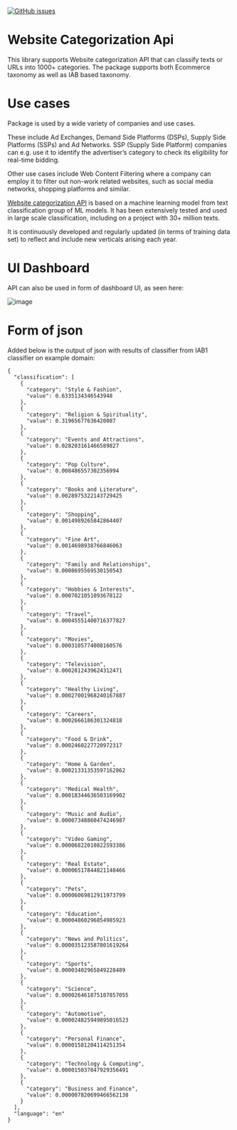 <a href="https://github.com/explainableaixai/websitecategorizationapi/issues"><img alt="GitHub issues" src="https://img.shields.io/github/issues/explainableaixai/websitecategorizationapi"></a>

# Website Categorization Api

This library supports Website categorization API that can classify texts or URLs into 1000+ categories. The package supports both Ecommerce taxonomy as well as IAB based taxonomy. 

# Use cases

Package is used by a wide variety of companies and use cases. 

These include Ad Exchanges, Demand Side Platforms (DSPs), Supply Side Platforms (SSPs) and Ad Networks. SSP (Supply Side Platform) companies can e.g. use it to identify the advertiser’s category to check its eligibility for real-time bidding. 

Other use cases include Web Content Filtering where a company can employ it to filter out non-work related websites, such as social media networks, shopping platforms and similar. 

[Website categorization API](https://www.websitecategorizationapi.com) is based on a machine learning model from text classification group of ML models. It has been extensively tested and used in large scale classification, including on a project with 30+ million texts. 

It is continuously developed and regularly updated (in terms of training data set) to reflect and include new verticals arising each year. 

# UI Dashboard

API can also be used in form of dashboard UI, as seen here: 

![image](https://user-images.githubusercontent.com/58834207/171235279-f5c67b23-46be-4474-be5a-fd7d859ab16d.png)

# Form of json

Added below is the output of json with results of classifier from IAB1 classifier on example domain: 
```
{
  "classification": [
    {
      "category": "Style & Fashion",
      "value": 0.6335134346543948
    },
    {
      "category": "Religion & Spirituality",
      "value": 0.31965677636420087
    },
    {
      "category": "Events and Attractions",
      "value": 0.028203161466589827
    },
    {
      "category": "Pop Culture",
      "value": 0.008486557302356994
    },
    {
      "category": "Books and Literature",
      "value": 0.0028975322143729425
    },
    {
      "category": "Shopping",
      "value": 0.0014989265842864407
    },
    {
      "category": "Fine Art",
      "value": 0.0014698938766846063
    },
    {
      "category": "Family and Relationships",
      "value": 0.0008695569530150543
    },
    {
      "category": "Hobbies & Interests",
      "value": 0.0007021051093678122
    },
    {
      "category": "Travel",
      "value": 0.00045551400716377827
    },
    {
      "category": "Movies",
      "value": 0.0003105774008160576
    },
    {
      "category": "Television",
      "value": 0.0002812439624312471
    },
    {
      "category": "Healthy Living",
      "value": 0.00027001968240167887
    },
    {
      "category": "Careers",
      "value": 0.0002666186301324818
    },
    {
      "category": "Food & Drink",
      "value": 0.0002460227720972317
    },
    {
      "category": "Home & Garden",
      "value": 0.00021331353597162862
    },
    {
      "category": "Medical Health",
      "value": 0.00018344636503169902
    },
    {
      "category": "Music and Audio",
      "value": 0.00007348860474246987
    },
    {
      "category": "Video Gaming",
      "value": 0.00006822010822593386
    },
    {
      "category": "Real Estate",
      "value": 0.00006517844821148466
    },
    {
      "category": "Pets",
      "value": 0.00006069812911973799
    },
    {
      "category": "Education",
      "value": 0.00004860296854985923
    },
    {
      "category": "News and Politics",
      "value": 0.000035123587801619264
    },
    {
      "category": "Sports",
      "value": 0.00003402965849228489
    },
    {
      "category": "Science",
      "value": 0.000026461875107857055
    },
    {
      "category": "Automotive",
      "value": 0.000024825949895016523
    },
    {
      "category": "Personal Finance",
      "value": 0.00001581204114251354
    },
    {
      "category": "Technology & Computing",
      "value": 0.000015037047929356491
    },
    {
      "category": "Business and Finance",
      "value": 0.000007820699466562138
    }
  ],
  "language": "en"
}
```





